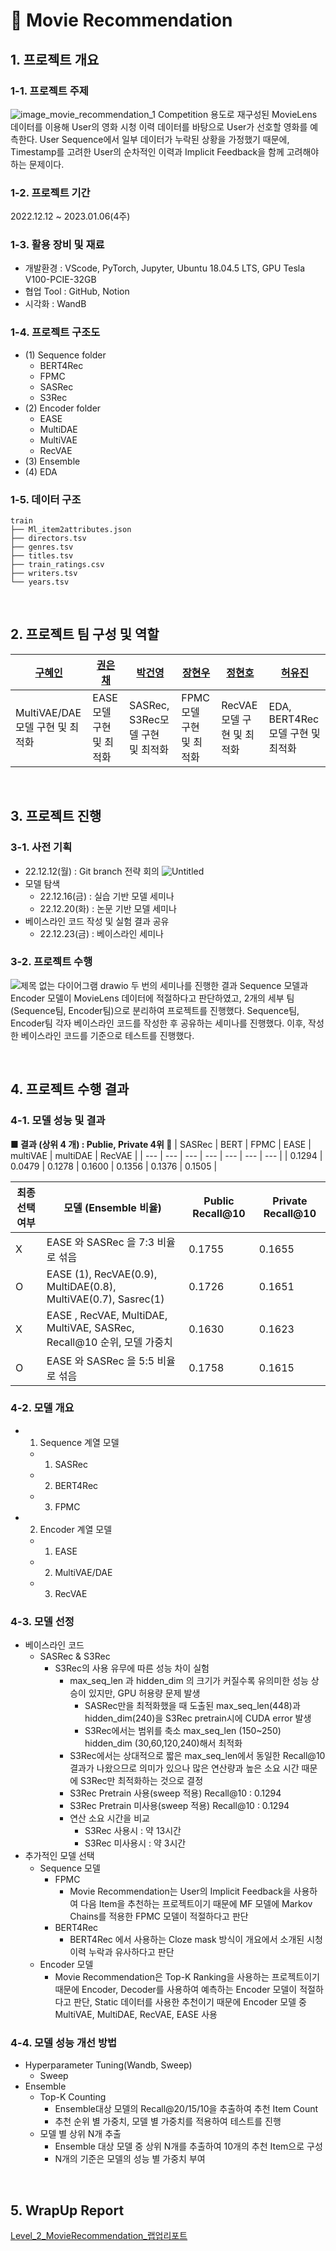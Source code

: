# :movie_camera: Movie Recommendation

## 1. 프로젝트 개요

### 1-1. 프로젝트 주제
![image_movie_recommendation_1](https://user-images.githubusercontent.com/79534756/206973144-f99f537b-2d5f-477e-9184-c35eacb8706b.JPG)
Competition 용도로 재구성된 MovieLens 데이터를 이용해 User의 영화 시청 이력 데이터를 바탕으로 User가 선호할 영화를 예측한다. User Sequence에서 일부 데이터가 누락된 상황을 가정했기 때문에, Timestamp를 고려한 User의 순차적인 이력과 Implicit Feedback을 함께 고려해야 하는 문제이다.

### 1-2. 프로젝트 기간
2022.12.12 ~ 2023.01.06(4주)

### 1-3. 활용 장비 및 재료
- 개발환경 : VScode, PyTorch, Jupyter, Ubuntu 18.04.5 LTS, GPU Tesla V100-PCIE-32GB
- 협업 Tool : GitHub, Notion
- 시각화 : WandB

### 1-4. 프로젝트 구조도
- (1) Sequence folder
    - BERT4Rec
    - FPMC
    - SASRec
    - S3Rec
- (2) Encoder folder
    - EASE
    - MultiDAE
    - MultiVAE
    - RecVAE
- (3) Ensemble
- (4) EDA

### 1-5. 데이터 구조
```
train
├── Ml_item2attributes.json
├── directors.tsv
├── genres.tsv
├── titles.tsv
├── train_ratings.csv
├── writers.tsv
└── years.tsv
```

<br>

## 2. 프로젝트 팀 구성 및 역할
|[구혜인](https://github.com/hyein99?tab=repositories)|[권은채](https://github.com/dmscornjs)|[박건영](https://github.com/kuuneeee)|[장현우](https://github.com/jhu8802)|[정현호](https://github.com/Heiness)|[허유진](https://github.com/hobbang2)|
|----|----|----|----|----|----|
|MultiVAE/DAE 모델 구현 및 최적화|EASE모델 구현 및 최적화|SASRec, S3Rec모델 구현 및 최적화|FPMC 모델 구현 및 최적화|RecVAE 모델 구현 및 최적화|EDA, BERT4Rec 모델 구현 및 최적화|

<br>

## 3. 프로젝트 진행

### 3-1. 사전 기획
- 22.12.12(월) : Git branch 전략 회의
![Untitled](https://user-images.githubusercontent.com/49949138/215054280-ae1c99fc-212f-451c-880f-2e25469c1fab.png)
- 모델 탐색
    - 22.12.16(금) : 실습 기반 모델 세미나
    - 22.12.20(화) : 논문 기반 모델 세미나
- 베이스라인 코드 작성 및 실험 결과 공유
    - 22.12.23(금) : 베이스라인 세미나
      
### 3-2. 프로젝트 수행
![제목 없는 다이어그램 drawio](https://user-images.githubusercontent.com/49949138/215053398-cd6613a2-c352-4630-a69a-e4334805963c.png)
두 번의 세미나를 진행한 결과 Sequence 모델과 Encoder 모델이 MovieLens 데이터에 적절하다고 판단하였고, 2개의 세부 팀(Sequence팀, Encoder팀)으로 분리하여 프로젝트를 진행했다. Sequence팀, Encoder팀 각자 베이스라인 코드를 작성한 후 공유하는 세미나를 진행했다. 이후, 작성한 베이스라인 코드를 기준으로 테스트를 진행했다.

<br>

## 4. 프로젝트 수행 결과

### 4-1. 모델 성능 및 결과
**■ 결과 (상위 4 개) : Publie, Private 4위 🏅**
| SASRec | BERT | FPMC | EASE | multiVAE | multiDAE | RecVAE |
| --- | --- | --- | --- | --- | --- | --- |
| 0.1294 | 0.0479 | 0.1278 | 0.1600 | 0.1356 | 0.1376 | 0.1505 |

| 최종 선택 여부 | 모델 (Ensemble 비율) | Public Recall@10 | Private Recall@10 |
| --- | --- | --- | --- |
| X | EASE 와 SASRec 을 7:3 비율로 섞음  | 0.1755 | 0.1655 |
| O | EASE (1), RecVAE(0.9), MultiDAE(0.8), MultiVAE(0.7), Sasrec(1) | 0.1726 | 0.1651 |
| X | EASE , RecVAE, MultiDAE, MultiVAE, SASRec, Recall@10 순위, 모델 가중치 | 0.1630 | 0.1623 |
| O | EASE 와 SASRec 을 5:5 비율로 섞음  | 0.1758 | 0.1615 |

### 4-2. 모델 개요
- 1. Sequence 계열 모델
	- 1) SASRec
	- 2) BERT4Rec
	- 3) FPMC
- 2. Encoder 계열 모델
	- 1) EASE
	- 2) MultiVAE/DAE
	- 3) RecVAE

### 4-3. 모델 선정
- 베이스라인 코드
    - SASRec & S3Rec
        - S3Rec의 사용 유무에 따른 성능 차이 실험
            - max_seq_len 과 hidden_dim 의 크기가 커질수록 유의미한 성능 상승이 있지만, GPU 허용량 문제 발생
                - SASRec만을 최적화했을 때 도출된 max_seq_len(448)과 hidden_dim(240)을 S3Rec pretrain시에 CUDA error 발생
                - S3Rec에서는 범위를 축소 max_seq_len (150~250) hidden_dim (30,60,120,240)해서 최적화
            - S3Rec에서는 상대적으로 짧은 max_seq_len에서 동일한 Recall@10 결과가 나왔으므로 의미가 있으나 많은 연산량과 높은 소요 시간 때문에 S3Rec만 최적화하는 것으로 결정
            - S3Rec Pretrain 사용(sweep 적용) Recall@10 : 0.1294
            - S3Rec Pretrain 미사용(sweep 적용) Recall@10 : 0.1294
            - 연산 소요 시간을 비교
                - S3Rec 사용시 : 약 13시간
                - S3Rec 미사용시 : 약 3시간
- 추가적인 모델 선택
    - Sequence 모델
        - FPMC
            - Movie Recommendation는 User의 Implicit Feedback을 사용하여 다음 Item을 추천하는 프로젝트이기 때문에 MF 모델에 Markov Chains를 적용한 FPMC 모델이 적절하다고 판단
        - BERT4Rec
            - BERT4Rec 에서 사용하는 Cloze mask 방식이 개요에서 소개된 시청 이력 누락과 유사하다고 판단
    - Encoder 모델
        - Movie Recommendation은 Top-K Ranking을 사용하는 프로젝트이기 때문에 Encoder, Decoder를 사용하여 예측하는 Encoder 모델이 적절하다고 판단, Static 데이터를 사용한 추천이기 때문에 Encoder 모델 중 MultiVAE, MultiDAE, RecVAE, EASE 사용
	
### 4-4. 모델 성능 개선 방법
- Hyperparameter Tuning(Wandb, Sweep)
    - Sweep
- Ensemble
    - Top-K Counting
    	- Ensemble대상 모델의 Recall@20/15/10을 추출하여 추천 Item Count
    	- 추천 순위 별 가중치, 모델 별 가중치를 적용하여 테스트를 진행
    - 모델 별 상위 N개 추출
    	- Ensemble 대상 모델 중 상위 N개를 추출하여 10개의 추천 Item으로 구성
    	- N개의 기준은 모델의 성능 별 가중치 부여

<br>

## 5. WrapUp Report
[Level_2_MovieRecommendation_랩업리포트](https://www.notion.so/Level_2_MovieRecommendation_-c55d747e6dfb408ea7c378cba5576818)

